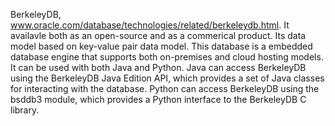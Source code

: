 BerkeleyDB, www.oracle.com/database/technologies/related/berkeleydb.html. It availavle both as an open-source and as a commerical product. Its data model based on key-value pair data model. This database is a embedded database engine that supports both on-premises and cloud hosting models. It can be used with both Java and Python. Java can access BerkeleyDB using the BerkeleyDB Java Edition API, which provides a set of Java classes for interacting with the database. Python can access BerkeleyDB using the bsddb3 module, which provides a Python interface to the BerkeleyDB C library. 
